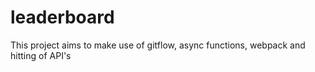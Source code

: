 # leaderboard
This project aims to make use of gitflow, async functions, webpack and hitting of API's
